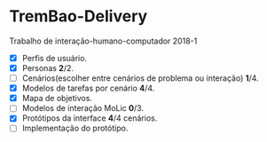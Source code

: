 # TremBao-Delivery
Trabalho de interação-humano-computador 2018-1

- [X] Perfis de usuário.  
- [X] Personas **2**/2.  
- [ ] Cenários(escolher entre cenários de problema ou interação) **1**/4.  
- [X] Modelos de tarefas por cenário **4**/4.
- [X] Mapa de objetivos.  
- [ ] Modelos de interação MoLic **0**/3.  
- [X] Protótipos da interface **4**/4 cenários.  
- [ ] Implementação do protótipo.  

